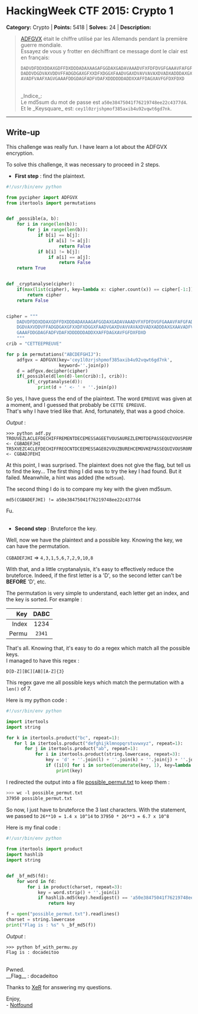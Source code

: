 # HackingWeek CTF 2015: Crypto 1

**Category:** Crypto |
**Points:** 5418 |
**Solves:** 24 |
**Description:** 


> [ADFGVX](http://fr.wikipedia.org/wiki/Chiffre_ADFGVX) était le chiffre utilisé par les Allemands pendant la première guerre mondiale.<br>
> Essayez de vous y frotter en déchiffrant ce message dont le clair est en français:
> 
> ```
> DADVDFDDXDDAXGDFFDXDDDADAXAAGAFGGDAXGADAVAAADVFXFDFDVGFGAAAVFAFGFA
> DADDVDGDVAXVDDVFFADGDGAXGFXXDFXDGGXFAADVGAXDVAVVAVAXDVADXADDDAXGXA
> AVADFVAAFXAGVGAAAFDDGDAGFADFVDAFXDDDDDDADDXXAFFDAGXAVFGFDXFDXD
> ```
> <br>
> _Indice_:<br>
> Le md5sum du mot de passe est <code>a50e38475041f76219748ee22c4377d4</code>.<br>
> Et le _Keysquare_ est: <code>cey1l0zrjshpmof385axib4u92vqwt6gd7nk</code>.<br>

___

## Write-up

This challenge was really fun. I have learn a lot about the ADFGVX encryption.

To solve this challenge, it was necessary to proceed in 2 steps.

* __First step__ : find the plaintext.

```python
#!/usr/bin/env python

from pycipher import ADFGVX
from itertools import permutations


def _possible(a, b):
    for i in range(len(b)):
        for j in range(len(b)):
            if b[i] == b[j]:
                if a[i] != a[j]:
                    return False
            if b[i] != b[j]:
                if a[i] == a[j]:
                    return False
    return True


def _cryptanalyse(cipher):
    if(max(list(cipher), key=lambda x: cipher.count(x)) == cipher[-1:]):
        return cipher
    return False


cipher = """
    DADVDFDDXDDAXGDFFDXDDDADAXAAGAFGGDAXGADAVAAADVFXFDFDVGFGAAAVFAFGFADADDV
    DGDVAXVDDVFFADGDGAXGFXXDFXDGGXFAADVGAXDVAVVAVAXDVADXADDDAXGXAAVADFVAAFXAGV
    GAAAFDDGDAGFADFVDAFXDDDDDDADDXXAFFDAGXAVFGFDXFDXD
    """
crib = "CETTEEPREUVE"

for p in permutations("ABCDEFGHIJ"):
    adfgvx = ADFGVX(key='cey1l0zrjshpmof385axib4u92vqwt6gd7nk',
                    keyword=''.join(p))
    d = adfgvx.decipher(cipher)
    if(_possible(d[len(d)-len(crib):], crib)):
        if(_cryptanalyse(d)):
            print(d + ' <- ' + ''.join(p))
```

So yes, I have guess the end of the plaintext. The word `EPREUVE` was given at a moment, and I guessed that probably be `CETTE EPREUVE`.<br>
That's why I have tried like that. And, fortunately, that was a good choice.

_Output_ : 
```
>>> python adf.py 
TROUVEZLACLEFDECHIFFREMENTDECEMESSAGEETVOUSAUREZLEMOTDEPASSEQUIVOUSPERMETTRADEVALIDERCETTEEPREUVE <- CGBADEFJHI
TR5XVEZC4CLEFDECHIFFREOCNTDCEEMESSAGE02VOUZBUREHCEMOVKEPASSEQUIVOUSR0RMETTRADY2ALIGYRCETTEEPREUVE <- CGBADJFEHI
```

At this point, I was surprised. The plaintext does not give the flag, but tell us to find the key... 
The first thing I did was to try the key I had found. But it failed.
Meanwhile, a hint was added (the `md5sum`).<br>

The second thing I do is to compare my key with the given md5sum.
```
md5(CGBADEFJHI) != a50e38475041f76219748ee22c4377d4
```

Fu. <br><br>

* __Second step__ : Bruteforce the key.

Well, now we have the plaintext and a possible key. 
Knowing the key, we can have the permutation.<br>

`CGBADEFJHI` => `4,3,1,5,6,7,2,9,10,8`<br>

With that, and a little cryptanalysis, it's easy to effectively reduce the bruteforce.
Indeed, if the first letter is a 'D', so the second letter can't be __BEFORE__ 'D', etc.

The permutation is very simple to understand, each letter get an index, and the key is sorted.
For example : 

Key | DABC
---:|:---:
Index | 1234
Permu | `2341`


That's all. Knowing that, it's easy to do a regex which match all the possible keys.<br>
I managed to have this regex :

`D[D-Z][BC][AB][A-Z]{3}`


This regex gave me all possible keys which match the permutation with a `len()` of 7.

Here is my python code :

 ```python
#!/usr/bin/env python

import itertools
import string

for k in itertools.product("bc", repeat=1):
    for l in itertools.product("defghijklmnopqrstuvwxyz", repeat=1):
        for j in itertools.product("ab", repeat=1):
            for i in itertools.product(string.lowercase, repeat=3):
                key = 'd' + ''.join(l) + ''.join(k) + ''.join(j) + ''.join(i)
                if ([i[0] for i in sorted(enumerate(key, 1), key=lambda x: x[1])] == [4, 3, 1, 5, 6, 7, 2]):
                    print(key)
```

I redirected the output into a file [possible_permut.txt](crypto1/possible_permut.txt) to keep them : 

```bash
>>> wc -l possible_permut.txt
37950 possible_permut.txt
```

So now, I just have to bruteforce the 3 last characters. 
With the statement, we passed to `26**10 = 1.4 x 10^14` to `37950 * 26**3 = 6.7 x 10^8`

Here is my final code : 

```python
#!/usr/bin/env python
 
from itertools import product
import hashlib
import string


def _bf_md5(fd):
    for word in fd:
        for i in product(charset, repeat=3):
            key = word.strip() + ''.join(i)
            if hashlib.md5(key).hexdigest() == 'a50e38475041f76219748ee22c4377d4':
                return key

f = open("possible_permut.txt").readlines()
charset = string.lowercase
print("Flag is : %s" % _bf_md5(f))

```

_Output_ :

```
>>> python bf_with_permu.py 
Flag is : docadeitoo
```
<br>
Pwned. <br>
__Flag__ : docadeitoo

Thanks to [XeR](https://twitter.com/XeR_0x2A) for answering my questions.

Enjoy,<br>
\- [Notfound](http://www.notfound.ovh)
